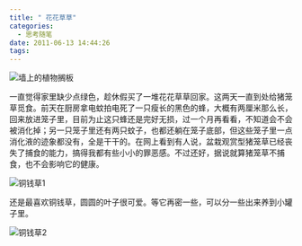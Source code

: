 ```yaml
---
title: " 花花草草"
categories:
  - 思考随笔
date: 2011-06-13 14:44:26
tags:
---
```


![](../../../images/2011/06/plant1.jpg "墙上的植物搁板")

一直觉得家里缺少点绿色，趁休假买了一堆花花草草回家。这两天一直到处给猪笼草觅食。前天在厨房拿电蚊拍电死了一只瘦长的黑色的蜂，大概有两厘米那么长，回来放进笼子里，目前为止这只蜂还是完好无损，过一个月再看看，不知道会不会被消化掉；另一只笼子里还有两只蚊子，也都还躺在笼子底部，但这些笼子里一点消化液的迹象都没有，全是干干的。在网上看到有人说，盆栽观赏型猪笼草已经丧失了捕食的能力，搞得我都有些小小的罪恶感。不过还好，据说就算猪笼草不捕食，也不会影响它的健康。 

![](../../../images/2011/06/tongqiancao.jpg "铜钱草1")

还是最喜欢铜钱草，圆圆的叶子很可爱。等它再密一些，可以分一些出来养到小罐子里。 

![](../../../images/2011/06/tongqiancao2.jpg "铜钱草2")
